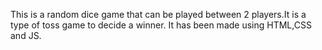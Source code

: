 This is a random dice game that can be played between 2 players.It is a type of toss game to decide a winner.
It has been made using HTML,CSS and JS.
